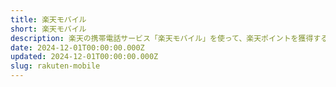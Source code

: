 ```yaml
---
title: 楽天モバイル
short: 楽天モバイル
description: 楽天の携帯電話サービス「楽天モバイル」を使って、楽天ポイントを獲得する、携帯代金を安くするための記事の一覧です。
date: 2024-12-01T00:00:00.000Z
updated: 2024-12-01T00:00:00.000Z
slug: rakuten-mobile
---
```

